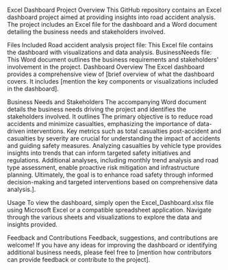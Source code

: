 
Excel Dashboard Project
Overview
This GitHub repository contains an Excel dashboard project aimed at providing insights into road accident analysis. The project includes an Excel file for the dashboard and a Word document detailing the business needs and stakeholders involved.

Files Included
Road accident analysis project file: This Excel file contains the dashboard with visualizations and data analysis.
BusinessNeeds file: This Word document outlines the business requirements and stakeholders' involvement in the project.
Dashboard Overview
The Excel dashboard provides a comprehensive view of [brief overview of what the dashboard covers. It includes [mention the key components or visualizations included in the dashboard].

Business Needs and Stakeholders
The accompanying Word document details the business needs driving the project and identifies the stakeholders involved. It outlines The primary objective is to reduce road accidents and minimize casualties, emphasizing the importance of data-driven interventions.
Key metrics such as total casualties post-accident and casualties by severity are crucial for understanding the impact of accidents and guiding safety measures.
Analyzing casualties by vehicle type provides insights into trends that can inform targeted safety initiatives and regulations.
Additional analyses, including monthly trend analysis and road type assessment, enable proactive risk mitigation and infrastructure planning.
Ultimately, the goal is to enhance road safety through informed decision-making and targeted interventions based on comprehensive data analysis.].

Usage
To view the dashboard, simply open the Excel_Dashboard.xlsx file using Microsoft Excel or a compatible spreadsheet application. Navigate through the various sheets and visualizations to explore the data and insights provided.

Feedback and Contributions
Feedback, suggestions, and contributions are welcome! If you have any ideas for improving the dashboard or identifying additional business needs, please feel free to [mention how contributors can provide feedback or contribute to the project].
